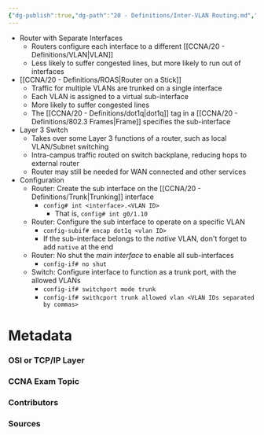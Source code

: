 ```yaml
---
{"dg-publish":true,"dg-path":"20 - Definitions/Inter-VLAN Routing.md","permalink":"/20-definitions/inter-vlan-routing/","tags":["defs_ccna"]}
---
```


- Router with Separate Interfaces
	- Routers configure each interface to a different [[CCNA/20 - Definitions/VLAN\|VLAN]]
	- Less likely to suffer congested lines, but more likely to run out of interfaces
- [[CCNA/20 - Definitions/ROAS\|Router on a Stick]]
	- Traffic for multiple VLANs are trunked on a single interface
	- Each VLAN is assigned to a virtual sub-interface
	- More likely to suffer congested lines
	- The [[CCNA/20 - Definitions/dot1q\|dot1q]] tag in a [[CCNA/20 - Definitions/802.3 Frames\|Frame]] specifies the sub-interface
- Layer 3 Switch
	- Takes over some Layer 3 functions of a router, such as local VLAN/Subnet switching
	- Intra-campus traffic routed on switch backplane, reducing hops to external router
	- Router may still be needed for WAN connected and other services
- Configuration
	- Router: Create the sub interface on the [[CCNA/20 - Definitions/Trunk\|Trunking]] interface
		- `config# int <interface>.<VLAN ID>`
			- That is, `config# int g0/1.10`
	- Router: Configure the sub interface to operate on a specific VLAN
		- `config-subif# encap dot1q <vlan ID>`
		- If the sub-interface belongs to the *native* VLAN, don't forget to add `native` at the end
	- Router: No shut the *main interface* to enable all sub-interfaces
		- `config-if# no shut`
	- Switch: Configure interface to function as a trunk port, with the allowed VLANs
		- `config-if# switchport mode trunk`
		- `config-if# swithcport trunk allowed vlan <VLAN IDs separated by commas>`

# Metadata
### OSI or TCP/IP Layer

### CCNA Exam Topic

### Contributors

### Sources

